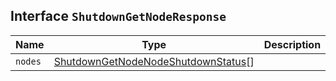 ## Interface `ShutdownGetNodeResponse`

| Name | Type | Description |
| - | - | - |
| `nodes` | [ShutdownGetNodeNodeShutdownStatus](./ShutdownGetNodeNodeShutdownStatus.md)[] | &nbsp; |
